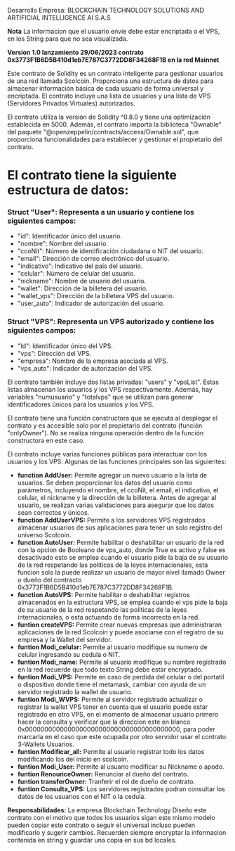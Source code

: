 Desarrollo Empresa: BLOCKCHAIN TECHNOLOGY SOLUTIONS AND ARTIFICIAL INTELLIGENCE AI S.A.S

__Nota__ La informacion que el usuario envie debe estar encriptada o el VPS, en los String para que no sea visualizada.

__Version 1.0 lanzamiento 29/06/2023 contrato 0x3773F1B6D5B410d1eb7E787C3772DD8F34268F1B en la red Mainnet__

Este contrato de Solidity es un contrato inteligente para gestionar usuarios de una red llamada Scolcoin. Proporciona una estructura de datos para almacenar información básica de cada usuario de forma universal y encriptada. El contrato incluye una lista de usuarios y una lista de VPS (Servidores Privados Virtuales) autorizados.

El contrato utiliza la versión de Solidity ^0.8.0 y tiene una optimización establecida en 5000. Además, el contrato importa la biblioteca "Ownable" del paquete "@openzeppelin/contracts/access/Ownable.sol", que proporciona funcionalidades para establecer y gestionar el propietario del contrato.

# El contrato tiene la siguiente estructura de datos:

### Struct "User": Representa a un usuario y contiene los siguientes campos:

* "id": Identificador único del usuario.
* "nombre": Nombre del usuario.
* "ccoNit": Número de identificación ciudadana o NIT del usuario.
* "email": Dirección de correo electrónico del usuario.
* "indicativo": Indicativo del país del usuario.
* "celular": Número de celular del usuario.
* "nickname": Nombre de usuario del usuario.
* "wallet": Dirección de la billetera del usuario.
* "wallet_vps": Dirección de la billetera VPS del usuario.
* "user_auto": Indicador de autorización del usuario.

### Struct "VPS": Representa un VPS autorizado y contiene los siguientes campos:

* "Id": Identificador único del VPS.
* "vps": Dirección del VPS.
* "empresa": Nombre de la empresa asociada al VPS.
* "vps_auto": Indicador de autorización del VPS.

El contrato también incluye dos listas privadas: "users" y "vpsList". Estas listas almacenan los usuarios y los VPS respectivamente. Además, hay variables "numusuario" y "totalvps" que se utilizan para generar identificadores únicos para los usuarios y los VPS.

El contrato tiene una función constructora que se ejecuta al desplegar el contrato y es accesible solo por el propietario del contrato (función "onlyOwner"). No se realiza ninguna operación dentro de la función constructora en este caso.

El contrato incluye varias funciones públicas para interactuar con los usuarios y los VPS. Algunas de las funciones principales son las siguientes:
* __function AddUser:__ Permite agregar un nuevo usuario a la lista de usuarios. Se deben proporcionar los datos del usuario como parámetros, incluyendo el nombre, el ccoNit, el email, el indicativo, el celular, el nickname y la dirección de la billetera. Antes de agregar al usuario, se realizan varias validaciones para asegurar que los datos sean correctos y únicos.
* __function AddUserVPS:__ Permite a los servidores VPS registrados almacenar usuarios de sus aplicaciones para tener un solo registro del universo Scolcoin.
* __function AutoUser:__ Permite habilitar o deshabilitar un usuario de la red con la opcion de Booleano de vps_auto, donde True es activo y false es desactivado esto se emplea cuando el usuario pide la baja de su usuario de la red respetando las politicas de la leyes internacionales, esta funcion solo la puede realizar un usuario de mayor nivel llamado Owner o dueño del contracto 0x3773F1B6D5B410d1eb7E787C3772DD8F34268F1B.
* __function AutoVPS:__ Permite habilitar o deshabilitar registros almacenados en la estructura VPS, se emplea cuando el vps pide la baja de su usuario de la red respetando las politicas de la leyes internacionales, o esta actuando de forma incorrecta en la red.
* __funtion createVPS:__ Permite crear nuevas empresas que administraran aplicaciones de la red Scolcoin y puede asociarse con el registro de su empresa y la Wallet del servidor.
* __funtion Modi_celular:__ Permite al usuario modifique su numero de celular ingresando su cedula o NIT.
* __funtion Modi_name:__ Permite al usuario modifique su nombre registrado en la red recuerde que todo texto String debe estar encryptado.
* __funtion Modi_VPS:__ Permite en caso de perdida del celular o del portatil o dispositivo donde tiene el metamask, cambiar con ayuda de un servidor registrado la wallet de usuario.
* __funtion Modi_WVPS:__ Permite al servidor registrado actualizar o registrar la wallet VPS tener en cuenta que el usuario puede estar registrado en otro VPS, en el momento de almacenar usuario primero hacer la consulta y verificar que la direccion este en blanco 0x0000000000000000000000000000000000000000, para poder marcarla en el caso que este ocupada por otro servidor usar el contrato 3-Wallets Usuarios.
* __funtion Modificar_all:__ Permite al usuario registrar todo los datos modificando los del inicio en scolcoin.
* __funtion Modi_User:__ Permite al usuario modificar su Nickname o apodo.
* __funtion RenounceOwner:__ Renunciar al dueño del contrato.
* __funtion transferOwner:__ Tranferir el rol de dueño de contrato.
* __funtion Consulta_VPS:__ Los servidores registrados podran consultar los datos de los usuarios con el NIT o la cedula.

__Responsabilidades:__ La empresa Blockchain Technology Diseño este contrato con el motivo que todos los usuarios sigan este mismo modelo pueden copiar este contrato o seguir el universal incluso pueden modificarlo y sugerir cambios. Recuerden siempre encryptar la informacion contenida en string y guardar una copia en sus bd locales.
